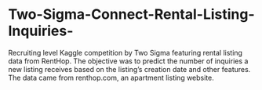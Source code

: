 # Two-Sigma-Connect-Rental-Listing-Inquiries-
Recruiting level Kaggle competition by Two Sigma featuring rental listing data from RentHop. The objective was to predict the number of inquiries a new listing receives based on the listing’s creation date and other features. The data came from renthop.com, an apartment listing website.
